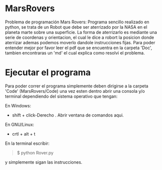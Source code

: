 MarsRovers
==========

Problema de programación Mars Rovers:
Programa sencillo realizado en python, se trata de un Robot que debe ser aterrizado por la NASA en el planeta marte sobre una superficie. 
La forma de aterrizarlo es mediante una serie de coordenas y orientacion, el cual le dice a robort la posicion donde aterrizar ademas podemos moverlo dandole instrucciones fijas. Para poder entender mejor por favor leer el pdf que se encuentra en la carpeta 'Doc', tambien encontraras un 'md' el cual explica como resolvi el problema.

Ejecutar el programa
===================
Para poder correr el programa simplemente deben dirigirse a la carpeta 'Code' (MarsRovers/Code) una vez esten dentro abrir una consola y/o terminal dependiendo del sistema operativo que tengan:

En Windows:
- shift + click-Derecho . Abrir ventana de comandos aqui.

En GNU/Linux:
- crtl + alt + t

En la terminal escribir:
> $ python Rover.py 

y simplemente sigan las instrucciones.


